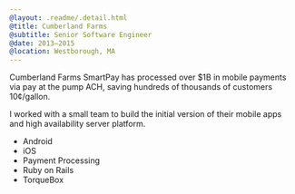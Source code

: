 ```yaml
---
@layout: .readme/.detail.html
@title: Cumberland Farms
@subtitle: Senior Software Engineer
@date: 2013–2015
@location: Westborough, MA
---
```

Cumberland Farms SmartPay has processed over $1B in mobile payments via
pay at the pump ACH, saving hundreds of thousands of customers 10¢/gallon.

I worked with a small team to build the initial version of their mobile apps and
high availability server platform.

- Android
- iOS
- Payment Processing
- Ruby on Rails
- TorqueBox
